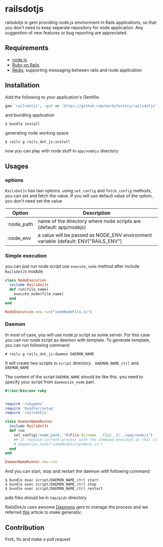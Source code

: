 # railsdotjs
railsdotjs is gem providing node.js environment in Rails applications, so that you don't need to keep seperate repository for node application.
Any suggestion of new features or bug reporting are appreciated.

## Requirements
- [node.js](https://nodejs.org/)
- [Ruby on Rails](http://rubyonrails.org/)
- [Redis](http://www.redis.io/): supporting messaging between rails and node application

## Installation
Add the following to your application's Gemfile:
``` ruby
gem 'railsdotjs', :git => 'https://github.com/nerdyfactory/railsdotjs'
```

and bundling application
```
$ bundle install
```

generating node working space
```
$ rails g rails_dot_js:install
```

now you can play with node stuff in ```app/nodejs``` directory

## Usages
### options
```RailsDotJs``` has two options. using ```set_config``` and ```fetch_config``` methods, you can set and fetch the value.
If you will use default value of the option, you don't need set the value

| Option  | Description |
| ------------- | ------------- |
| :node_path  | name of the directory where node scripts are (default: app/nodejs) |
| :node_env  | a value will be passed as NODE_ENV environment variable (default: ENV["RAILS_ENV"]|| "development") |

### Simple execution
you can just run node script use ``` execute_node ``` method after include ```RailsDotJS``` module

``` ruby
class NodeExecution
  include RailsDotJs
  def run(file_name)
    execute_node(file_name)
  end
end

NodeExecution.new.run("someNodeFile.js")
```
### Daemon
In most of case, you will use node.js script as some server. For this case you can run node script as daemon with template.
To generate template, you can run following command
```
# rails g rails_dot_js:daemon DAEMON_NAME
```
It will create two scripts in ```script``` directory.
``` DAEMON_NAME_ctrl``` and ```DAEMON_NAME```

The content of the script ```DAEMON_NAME``` should be like this. you need to specify your script from ```daemonize_node``` part.
``` ruby
#!/usr/bin/env ruby


require 'rubygems'
require 'bundler/setup'
require 'railsdotjs'

class DaemonNameRunner
  include RailsDotJs
  def run
    set_config(:node_path, "#{File.dirname __FILE__}/../app/nodejs")
    ## it replace current process with the command executed so that it can be managed by daemons gem
    # daemonize_node("someNodeScriptHere.js")
  end
end

DaemonNameRunner.new.run
```
And you can start, stop and restart the daemon with following command
```
$ bundle exec script/DAEMON_NAME_ctrl start
$ bundle exec script/DAEMON_NAME_ctrl stop
$ bundle exec script/DAEMON_NAME_ctrl restart
```

pids files should be in ```tmp/pids``` directory

RailsDotJs uses awsome [Daemons](https://github.com/thuehlinger/daemons) gem to manage the process and we referred [this](https://coderwall.com/p/mrpebq/background-daemons-in-your-rails-app-with-the-daemons-gem) article to make generator.


## Contribution
Fork, fix and make a pull request

